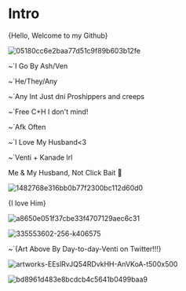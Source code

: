 # Intro

{Hello, Welcome to my Github}

![05180cc6e2baa77d51c9f89b603b12fe](https://github.com/user-attachments/assets/2b9bd430-0ee1-490c-ae15-0f2fc1b27fd2)

~`I Go By Ash/Ven

~`He/They/Any

~`Any Int Just dni Proshippers and creeps

~`Free C+H I don't mind!

~`Afk Often 

~`I Love My Husband<3

~`Venti + Kanade Irl

Me & My Husband, Not Click Bait 🩵

![1482768e316bb0b77f2300bc112d60d0](https://github.com/user-attachments/assets/d20e8d62-30e3-4595-b517-5f70c42a20d9)

{I love Him}

![a8650e051f37cbe33f4707129aec6c31](https://github.com/user-attachments/assets/acd06454-7cd5-4b8e-b244-d118d3caab50)

![335553602-256-k406575](https://github.com/user-attachments/assets/4e74ba87-5c15-4dcd-a271-c1c219eb783e)

~`{Art Above By Day-to-day-Venti on Twitter!!!}

![artworks-EEslRvJQ54RDvkHH-AnVKoA-t500x500](https://github.com/user-attachments/assets/85600128-e545-4cff-9fe1-9ec27c247758)

![bd8961d483e8bcdcb4c5641b0499baa9](https://github.com/user-attachments/assets/51d0cbf6-1a0b-4fcb-aec4-07f2ea34c75f)
